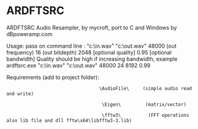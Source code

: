 # ARDFTSRC
ARDFTSRC Audio Resampler, by mycroft, port to C and Windows by dBpoweramp.com

Usage: pass on command line : "c:\in.wav" "c:\out.wav" 48000 (out frequency) 16 (out bitdepth) 2048 [optional quality] 0.95 [optional bandwidth]
Quality should be high if increasing bandwidth, example ardftsrc.exe "c:\in.wav" "c:\out.wav" 48000 24 8192 0.99

Requirements (add to project folder):  

                                      \AudioFile\     (simple audio read and write)

                                       \Eigen\         (matrix/vector)

                                       \fftw3\          (FFT operations   also lib file and dll fftw\x64\libfftw3-3.lib)
